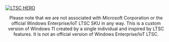 [![LTSC HERO](https://user-images.githubusercontent.com/96759883/221374796-9042b5e3-0c28-406f-9668-67bdcb82110b.png)](https://github.com/LSX285/Windows11-LTSC/discussions/1)



<p align="center">
Please note that we are not associated with Microsoft Corporation or the official Windows Enterprise/IoT LTSC SKU in any way. This is a custom version of Windows 11 created by a single individual and inspired by LTSC features. It is not an official version of Windows Enterprise/IoT LTSC.

</p>
